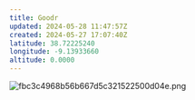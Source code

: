 ```yaml
---
title: Goodr
updated: 2024-05-28 11:47:57Z
created: 2024-05-27 17:07:40Z
latitude: 38.72225240
longitude: -9.13933660
altitude: 0.0000
---
```


![fbc3c4968b56b667d5c321522500d04e.png](../_resources/fbc3c4968b56b667d5c321522500d04e.png)
